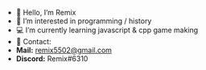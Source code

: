 - 👋 Hello, I’m Remix
- 👀 I’m interested in programming / history
- 💻 I’m currently learning javascript & cpp game making
- 🔗 Contact:
- **Mail:** remix5502@gmail.com
- **Discord:** Remix#6310
